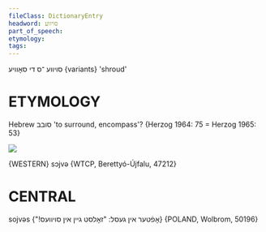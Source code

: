 ```yaml
---
fileClass: DictionaryEntry
headword: סויווע
part_of_speech: 
etymology: 
tags: 
---
```

סויווע
־ס
די
סאָוויע {variants}
'shroud'

ETYMOLOGY
===========
Hebrew סובב 'to surround, encompass'?
{Herzog 1964: 75 = Herzog 1965: 53}

![](https://ia902902.us.archive.org/9/items/Yiddish-Dialect-Maps/Herzog3-8-11-KamerPlojshnJajndesSojves-55.jpg)

{WESTERN}
sɔjvə {WTCP, Berettyó-Újfalu, 47212}

CENTRAL
========

sojvəs {"!אָפֿטער אין געסל: "זאָלסט גיין אין סויוועס} {POLAND, Wolbrom, 50196}